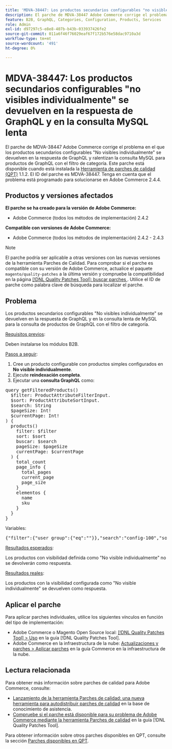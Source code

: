 ```yaml
---
title: 'MDVA-38447: Los productos secundarios configurables "no visibles individualmente" se devuelven en la respuesta de GraphQL y en la consulta MySQL lenta'
description: El parche de MDVA-38447 Adobe Commerce corrige el problema en el que los productos secundarios configurables "No visibles individualmente" se devuelven en la respuesta de GraphQL y ralentizan la consulta MySQL para productos de GraphQL con el filtro de categoría. Este parche está disponible cuando está instalada la [Quality Patches Tool (QPT)](https://experienceleague.adobe.com/en/docs/commerce-operations/tools/quality-patches-tool/quality-patches-tool-to-self-serve-quality-patches) 1.1.2. El ID del parche es MDVA-38447. Tenga en cuenta que el problema está programado para solucionarse en Adobe Commerce 2.4.4.
feature: B2B, GraphQL, Categories, Configuration, Products, Services
role: Admin
exl-id: d97297c5-e8e8-407b-b43b-033937426fe2
source-git-commit: 011a6f46f76029eaf67f172b576e58dac9710a3d
workflow-type: tm+mt
source-wordcount: '491'
ht-degree: 0%

---
```


# MDVA-38447: Los productos secundarios configurables &quot;no visibles individualmente&quot; se devuelven en la respuesta de GraphQL y en la consulta MySQL lenta

El parche de MDVA-38447 Adobe Commerce corrige el problema en el que los productos secundarios configurables &quot;No visibles individualmente&quot; se devuelven en la respuesta de GraphQL y ralentizan la consulta MySQL para productos de GraphQL con el filtro de categoría. Este parche está disponible cuando está instalada la [Herramienta de parches de calidad (QPT)](https://experienceleague.adobe.com/en/docs/commerce-operations/tools/quality-patches-tool/quality-patches-tool-to-self-serve-quality-patches) 1.1.2. El ID del parche es MDVA-38447. Tenga en cuenta que el problema está programado para solucionarse en Adobe Commerce 2.4.4.

## Productos y versiones afectados

**El parche se ha creado para la versión de Adobe Commerce:**

* Adobe Commerce (todos los métodos de implementación) 2.4.2

**Compatible con versiones de Adobe Commerce:**

* Adobe Commerce (todos los métodos de implementación) 2.4.2 - 2.4.3

>[!NOTE]
>
>El parche podría ser aplicable a otras versiones con las nuevas versiones de la herramienta Parches de Calidad. Para comprobar si el parche es compatible con su versión de Adobe Commerce, actualice el paquete `magento/quality-patches` a la última versión y compruebe la compatibilidad en la página [[!DNL Quality Patches Tool]: buscar parches ](https://experienceleague.adobe.com/en/docs/commerce-operations/tools/quality-patches-tool/quality-patches-tool-to-self-serve-quality-patches). Utilice el ID de parche como palabra clave de búsqueda para localizar el parche.

## Problema

Los productos secundarios configurables &quot;No visibles individualmente&quot; se devuelven en la respuesta de GraphQL y en la consulta lenta de MySQL para la consulta de productos de GraphQL con el filtro de categoría.

<u>Requisitos previos</u>:

Deben instalarse los módulos B2B.

<u>Pasos a seguir</u>:

1. Cree un producto configurable con productos simples configurados en **No visible individualmente**.
1. Ejecute **reindexación completa**.
1. Ejecutar una **consulta GraphQL** como:

<pre>query getFilteredProducts()
  $filter: ProductAttributeFilterInput.
  $sort: ProductAttributeSortInput.
  $search: String
  $pageSize: Int!
  $currentPage: Int!
) &lbrace;
  products()
    filter: $filter
    sort: $sort
    buscar: $search
    pageSize: $pageSize
    currentPage: $currentPage
  ) &lbrace;
    total_count
    page_info &lbrace;
      total_pages
      current_page
      page_size
    &rbrace;
    elementos &lbrace;
      name
      sku
    &rbrace;
  &rbrace;
&rbrace;</pre>

Variables:

<pre>{"filter":{"user_group":{"eq":""}},"search":"config-100","sort":{},"pageSize":200,"currentPage":1}
</pre>

<u>Resultados esperados</u>:

Los productos con visibilidad definida como &quot;No visible individualmente&quot; no se devolverán como respuesta.

<u>Resultados reales</u>:

Los productos con la visibilidad configurada como &quot;No visible individualmente&quot; se devuelven como respuesta.

## Aplicar el parche

Para aplicar parches individuales, utilice los siguientes vínculos en función del tipo de implementación:

* Adobe Commerce o Magento Open Source local: [[!DNL Quality Patches Tool] > Uso](/help/tools/quality-patches-tool/usage.md) en la guía [!DNL Quality Patches Tool].
* Adobe Commerce en la infraestructura de la nube: [Actualizaciones y parches > Aplicar parches](https://experienceleague.adobe.com/docs/commerce-cloud-service/user-guide/develop/upgrade/apply-patches.html) en la guía Commerce en la infraestructura de la nube.

## Lectura relacionada

Para obtener más información sobre parches de calidad para Adobe Commerce, consulte:

* [Lanzamiento de la herramienta Parches de calidad: una nueva herramienta para autodistribuir parches de calidad](https://experienceleague.adobe.com/en/docs/commerce-operations/tools/quality-patches-tool/quality-patches-tool-to-self-serve-quality-patches) en la base de conocimiento de asistencia.
* [Compruebe si el parche está disponible para su problema de Adobe Commerce mediante la herramienta Parches de calidad](/help/tools/quality-patches-tool/patches-available-in-qpt/check-patch-for-magento-issue-with-magento-quality-patches.md) en la guía [!DNL Quality Patches Tool].

Para obtener información sobre otros parches disponibles en QPT, consulte la sección [Parches disponibles en QPT](https://experienceleague.adobe.com/tools/commerce-quality-patches/index.html).
